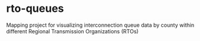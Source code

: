# rto-queues
Mapping project for visualizing interconnection queue data by county within different Regional Transmission Organizations (RTOs)
